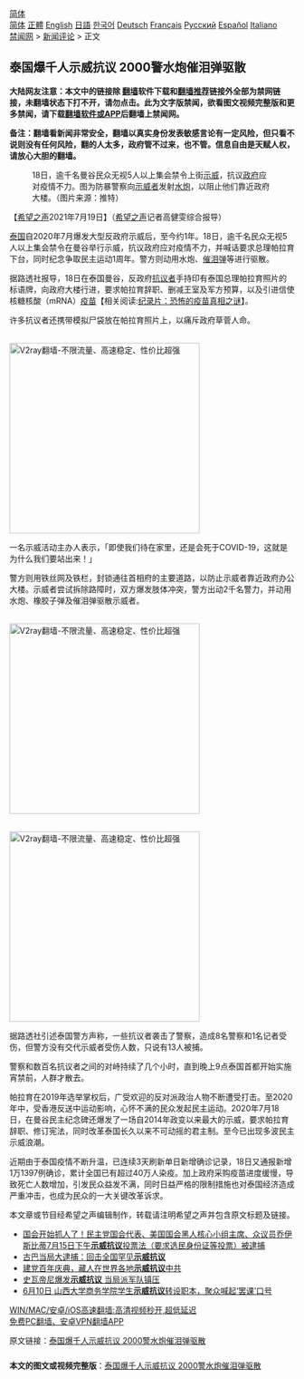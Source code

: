  <!-- 面包屑导航 --> <div class="breadcrumb"><!-- GTranslate: https://gtranslate.io/ -->  <div class="switcher notranslate">  <div class="selected">  <a href="#" onclick="return false;"> 简体</a>  </div>  <div class="option">  <a href="https://www.bannedbook.org" onclick="doGTranslate('zh-CN|zh-CN');jQuery('div.switcher div.selected a').html(jQuery(this).html());return false;" title="简体中文" class="nturl selected"> 简体</a>  <a href="https://www.bannedbook.org/zh-tw/" onclick="doGTranslate('zh-CN|zh-TW');jQuery('div.switcher div.selected a').html(jQuery(this).html());return false;" title="繁體中文" class="nturl"> 正體</a>  <a href="https://www.bannedbook.org/en/" onclick="doGTranslate('zh-CN|en');jQuery('div.switcher div.selected a').html(jQuery(this).html());return false;" title="English" class="nturl"> English</a>  <a href="https://www.bannedbook.org/ja/" onclick="doGTranslate('zh-CN|ja');jQuery('div.switcher div.selected a').html(jQuery(this).html());return false;" title="日本語" class="nturl"> 日語</a>  <a href="https://www.bannedbook.org/ko/" onclick="doGTranslate('zh-CN|ko');jQuery('div.switcher div.selected a').html(jQuery(this).html());return false;" title="한국어" class="nturl"> 한국어</a>  <a href="https://www.bannedbook.org/de/" onclick="doGTranslate('zh-CN|de');jQuery('div.switcher div.selected a').html(jQuery(this).html());return false;" title="Deutsch" class="nturl"> Deutsch</a>  <a href="https://www.bannedbook.org/fr/" onclick="doGTranslate('zh-CN|fr');jQuery('div.switcher div.selected a').html(jQuery(this).html());return false;" title="Français" class="nturl"> Français</a>  <a href="https://www.bannedbook.org/ru/" onclick="doGTranslate('zh-CN|ru');jQuery('div.switcher div.selected a').html(jQuery(this).html());return false;" title="Русский" class="nturl"> Русский</a>  <a href="https://www.bannedbook.org/es/" onclick="doGTranslate('zh-CN|es');jQuery('div.switcher div.selected a').html(jQuery(this).html());return false;" title="Español" class="nturl"> Español</a>  <a href="https://www.bannedbook.org/it/" onclick="doGTranslate('zh-CN|it');jQuery('div.switcher div.selected a').html(jQuery(this).html());return false;" title="Italiano" class="nturl"> Italiano</a>  </div>  </div>      <div class='breadcrumb-sub'><!-- Breadcrumb NavXT 6.3.0 --> <a href="https://www.bannedbook.org/" class="home">禁闻网</a> &gt; <a href="https://www.bannedbook.org/bnews/comments/" class="category">新闻评论</a> &gt; 正文</div></div><h2>泰国爆千人示威抗议 2000警水炮催泪弹驱散</h2> <p class="notice"><b>大陆网友注意：本文中的链接除 <a href="https://github.com/bannedbook/fanqiang" >翻墙</a>软件下载和<a href="https://github.com/killgcd/justmysocks/blob/master/README.md">翻墙推荐</a>链接外全部为禁网链接，未翻墙状态下打不开，请勿点击。此为文字版禁闻，欲看图文视频完整版和更多禁闻，请下载<a href="https://github.com/bannedbook/fanqiang">翻墙软件或APP</a>后翻墙上禁闻网。</p><p>备注：翻墙看新闻非常安全，翻墙以真实身份发表敏感言论有一定风险，但只看不说则没有任何风险，翻的人太多，政府管不过来，也不管。信息自由是天赋人权，请放心大胆的翻墙。</b></p>  <div class="entry"> <figure> <p><figcaption>18日，逾千名曼谷民众无视5人以上集会禁令上街<a href="https://www.bannedbook.org/bnews/tag/%e7%a4%ba%e5%a8%81/" class="st_tag internal_tag" rel="tag" title="标签 示威 下的日志">示威</a>，抗议<a href="https://www.bannedbook.org/bnews/tag/%e6%94%bf%e5%ba%9c/" class="st_tag internal_tag" rel="tag" title="标签 政府 下的日志">政府</a>应对疫情不力。图为防暴警察向<a href="https://www.bannedbook.org/bnews/tag/%E7%A4%BA%E5%A8%81%E8%80%85/" class="st_tag internal_tag" rel="tag" title="标签 示威者 下的日志">示威者</a>发射<a href="https://www.bannedbook.org/bnews/tag/%e6%b0%b4%e7%82%ae/" class="st_tag internal_tag" rel="tag" title="标签 水炮 下的日志">水炮</a>，以阻止他们靠近政府大楼。（图片来源：推特）</figcaption></figure> <p>【<span class='wp_keywordlink_affiliate'><a href="https://www.soundofhope.org" title="希望之声" target="_blank">希望之声</a></span>2021年7月19日】（<a href="https://www.bannedbook.org/bnews/tag/%e5%b8%8c%e6%9c%9b%e4%b9%8b%e5%a3%b0/" class="st_tag internal_tag" rel="tag" title="标签 希望之声 下的日志">希望之声</a>记者高健雯综合报导）</p> <p><a href="https://www.bannedbook.org/bnews/tag/%e6%b3%b0%e5%9b%bd/" class="st_tag internal_tag" rel="tag" title="标签 泰国 下的日志">泰国</a>自2020年7月爆发大型反政府示威后，至今约1年。18日，逾千名民众无视5人以上集会禁令在曼谷举行示威，抗议政府应对疫情不力，并喊话要求总理帕拉育下台，同时纪念争取民主运动1周年。警方则动用水炮、<a href="https://www.bannedbook.org/bnews/tag/%e5%82%ac%e6%b3%aa%e5%bc%b9/" class="st_tag internal_tag" rel="tag" title="标签 催泪弹 下的日志">催泪弹</a>等进行驱散。</p> <p>据路透社报导，18日在泰国曼谷，反政府<a href="https://www.bannedbook.org/bnews/tag/%E6%8A%97%E8%AE%AE%E8%80%85/" class="st_tag internal_tag" rel="tag" title="标签 抗议者 下的日志">抗议者</a>手持印有泰国总理帕拉育照片的标语牌，向政府大楼行进，要求帕拉育辞职、删减王室及军方预算，以及引进信使核糖核酸（mRNA）<span class='wp_keywordlink'><a href="https://www.bannedbook.org/bnews/tculture/20160630/551027.html" title="疫苗" target="_blank">疫苗</a></span>【相关阅读:<a href='https://www.bannedbook.org/bnews/topimagenews/20180408/925060.html' target='_blank'>纪录片：恐怖的疫苗真相之谜</a>】。</p> <p>许多抗议者还携带模拟尸袋放在帕拉育照片上，以痛斥政府草菅人命。</p>  <p><br/><a href="https://github.com/bannedbook/fanqiang/wiki/V2ray%E6%9C%BA%E5%9C%BA"><img src="https://raw.githubusercontent.com/bannedbook/fanqiang/master/v2ss/images/v2free.jpg" width="336" alt="V2ray翻墙-不限流量、高速稳定、性价比超强"></a><br/></p> <p>一名示威活动主办人表示，「即使我们待在家里，还是会死于COVID-19，这就是为什么我们要站出来！」</p> <p>警方则用铁丝网及铁栏，封锁通往首相府的主要道路，以防止示威者靠近政府办公大楼。示威者尝试拆除路障时，双方爆发肢体冲突，警方出动2千名警力，并动用水炮、橡胶子弹及催泪弹驱散示威者。</p> <p><br/><a href="https://github.com/bannedbook/fanqiang/wiki/V2ray%E6%9C%BA%E5%9C%BA"><img src="https://raw.githubusercontent.com/bannedbook/fanqiang/master/v2ss/images/v2free.jpg" width="336" alt="V2ray翻墙-不限流量、高速稳定、性价比超强"></a><br/></p>  <p><br/><a href="https://github.com/bannedbook/fanqiang/wiki/V2ray%E6%9C%BA%E5%9C%BA"><img src="https://raw.githubusercontent.com/bannedbook/fanqiang/master/v2ss/images/v2free.jpg" width="336" alt="V2ray翻墙-不限流量、高速稳定、性价比超强"></a><br/></p> <p>据路透社引述泰国警方声称，一些抗议者袭击了警察，造成8名警察和1名记者受伤，但警方没有交代示威者受伤人数，只说有13人被捕。</p> <p>警察和数百名抗议者之间的对峙持续了几个小时，直到晚上9点泰国首都开始实施宵禁前，人群才散去。</p> <p>帕拉育在2019年选举掌权后，广受欢迎的反对派政治人物不断遭受打击。至2020年中，受香港反送中运动影响，心怀不满的民众发起民主运动。2020年7月18日，在曼谷民主纪念碑还爆发了一场自2014年政变以来最大的示威，要求帕拉育辞职、修订宪法，同时改革泰国长久以来不可动摇的君主制。至今已出现多波民主示威浪潮。</p>  <p>近期由于泰国疫情不断升温，已连续3天刷新单日新增确诊记录，18日又通报新增1万1397例确诊，累计全国已有超过40万人染疫。加上政府采购疫苗进度缓慢，导致死亡人数增加，引发民众益发不满，同时日益严格的限制措施也对泰国经济造成严重冲击，也成为民众的一大关键改革诉求。</p> <p>本文章或节目经希望之声编辑制作，转载请注明希望之声并包含原文标题及链接。 </p> <ul class='op-related-articles' title='相关阅读'> <li><a href='https://www.bannedbook.org/bnews/bannedvideo/20210717/1588712.html' target='_blank'>国会开始抓人了！民主党国会代表、美国国会黑人核心小组主席、众议员乔伊斯比蒂7月15日下午<b>示威抗议</b>投票法（要求选民身份证等投票）被逮捕</a></li> <li><a href='https://www.bannedbook.org/bnews/worldnews/usa/20210714/1587039.html' target='_blank'>古巴当局大逮捕：回击全国罕见<b>示威抗议</b></a></li> <li><a href='https://www.bannedbook.org/bnews/renquan/xizang/20210701/1578408.html' target='_blank'>建党百年庆典，藏人在世界各地<b>示威抗议</b>中共</a></li> <li><a href='https://www.bannedbook.org/bnews/baitai/20210630/1577329.html' target='_blank'>史瓦帝尼爆发<b>示威抗议</b> 当局派军队镇压</a></li> <li><a href='https://www.bannedbook.org/bnews/bannedvideo/20210610/1564159.html' target='_blank'>6月10日 山西大学商务学院学生<b>示威抗议</b>转设职本，聚众喊起‘罢课’口号</a></li> </ul> <p class="texttj"> <a href="https://github.com/bannedbook/fanqiang/wiki/V2ray%E6%9C%BA%E5%9C%BA" target="_blank">WIN/MAC/安卓/iOS高速翻墙:高清视频秒开,超低延迟</a><br/> <a href="https://github.com/bannedbook/fanqiang/wiki/%E7%A6%81%E9%97%BB%E7%BD%91%E5%AE%89%E5%8D%93%E7%BF%BB%E5%A2%99%E6%96%B0%E9%97%BBAPP" target="_blank">免费PC翻墙、安卓VPN翻墙APP</a></p><p>原文链接：<a class="src_link"  href="https://www.soundofhope.org/post/526994" target="_blank">泰国爆千人示威抗议 2000警水炮催泪弹驱散</a></p> <a name='sharetosocial'></a>  <div style="margin-bottom:5px;padding-bottom:5px;clear:both"> <div id="archive-pix-1" class="banner-ads"> <!-- AuctionX Display platform tag START --> <div id="26318x728x90x621x_ADSLOT2" clicktrack="%%CLICK_URL_ESC%%"></div> <!-- AuctionX Display platform tag END --> </div> <div id="archive-pix-2" class="banner-ads"> <!-- AuctionX Display platform tag START --> <div id="26315x300x250x621x_ADSLOT2" clicktrack="%%CLICK_URL_ESC%%"></div> <!-- AuctionX Display platform tag END --> </div> </div>  <div id="archive-pix-1" class="banner-ads"> <!-- AuctionX Display platform tag START --> <div id="26318x728x90x621x_ADSLOT3" clicktrack="%%CLICK_URL_ESC%%"></div> <!-- AuctionX Display platform tag END --> </div> <div><b>本文的图文或视频完整版</b>：<a href='https://www.bannedbook.org/bnews/comments/20210719/1590050.html'>泰国爆千人示威抗议 2000警水炮催泪弹驱散</a></div>  </div><!--END ENTRY--> 